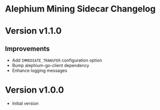 Alephium Mining Sidecar Changelog
====

# Version v1.1.0

## Improvements

- Add `IMMEDIATE_TRANSFER` configuration option
- Bump alephium-go-client dependency
- Enhance logging messages

# Version v1.0.0

- Initial version

